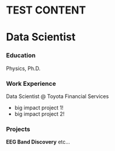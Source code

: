 # TEST CONTENT
# Data Scientist
### Education
Physics, Ph.D.
### Work Experience
Data Scientist @ Toyota Financial Services
- big impact project 1!
- big impact project 2!
### Projects
**EEG Band Discovery**
etc...
